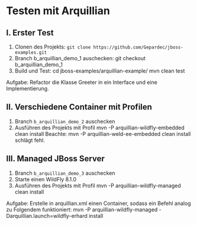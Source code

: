Testen mit Arquillian
=====================

I. Erster Test
--------------
1. Clonen des Projekts: `git clone https://github.com/Gepardec/jboss-examples.git`
2. Branch b_arquillian_demo_1 auschecken: git checkout b_arquillian_demo_1
3. Build und Test:
    cd jboss-examples/arquillian-example/
    mvn clean test

Aufgabe:
    Refactor die Klasse Greeter in ein Interface und eine Implementierung.
    

II. Verschiedene Container mit Profilen
---------------------------------------
1. Branch `b_arquillian_demo_2` auschecken
2. Ausführen des Projekts mit Profil
    mvn -P arquillian-wildfly-embedded clean install
Beachte:
    mvn -P arquillian-weld-ee-embedded clean install
schlägt fehl.


III. Managed JBoss Server
---------------------------------------
1. Branch `b_arquillian_demo_3` auschecken
2. Starte einen WildFly 8.1.0
3. Ausführen des Projekts mit Profil
    mvn -P arquillian-wildfly-managed clean install

Aufgabe:
    Erstelle in arquillian.xml einen Container, sodass ein Befehl analog zu Folgendem funktioniert:
    mvn -P arquillian-wildfly-managed -Darquillian.launch=wildfly-erhard install

